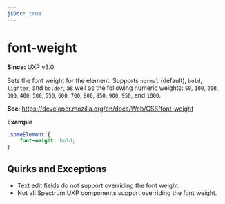 ```yaml
---
jsDoc: true
---
```

# font-weight

**Since:** UXP v3.0

Sets the font weight for the element. Supports `normal` (default), `bold`, `lighter`, and `bolder`, as well as the following numeric weights: `50`, `100`, `200`, `300`, `400`, `500`, `550`, `600`, `700`, `800`, `850`, `900`, `950`, and `1000`.

**See**: https://developer.mozilla.org/en/docs/Web/CSS/font-weight

**Example**

```css
.someElement {
    font-weight: bold;
}
```

## Quirks and Exceptions

* Text edit fields do not support overriding the font weight.
* Not all Spectrum UXP components support overriding the font weight.
